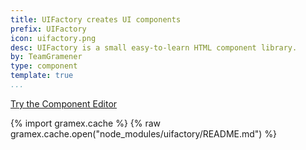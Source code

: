 ```yaml
---
title: UIFactory creates UI components
prefix: UIFactory
icon: uifactory.png
desc: UIFactory is a small easy-to-learn HTML component library.
by: TeamGramener
type: component
template: true
...
```


<a class="mt-5 p-3 btn btn-large btn-primary" href="editor/">Try the Component Editor</a>

{% import gramex.cache %}
{% raw gramex.cache.open("node_modules/uifactory/README.md") %}
